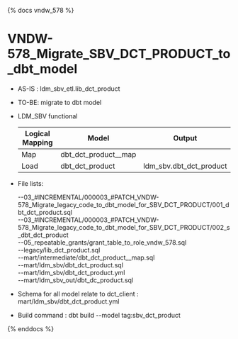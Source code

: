 {% docs vndw_578 %}

# VNDW-578_Migrate_SBV_DCT_PRODUCT_to_dbt_model

- AS-IS : ldm_sbv_etl.lib_dct_product

- TO-BE: migrate to dbt model 

- LDM_SBV functional


    | Logical Mapping   | Model                   | Output                   |
    |-------------------|-------------------------|--------------------------|
    | Map               | dbt_dct_product__map    |                          |
    | Load              | dbt_dct_product         | ldm_sbv.dbt_dct_product  |


- File lists: 

    --03_#INCREMENTAL/000003_#PATCH_VNDW-578_Migrate_legacy_code_to_dbt_model_for_SBV_DCT_PRODUCT/001_dbt_dct_product.sql \
    --03_#INCREMENTAL/000003_#PATCH_VNDW-578_Migrate_legacy_code_to_dbt_model_for_SBV_DCT_PRODUCT/002_s_dbt_dct_product \
    --05_repeatable_grants/grant_table_to_role_vndw_578.sql \
    --legacy/lib_dct_product.sql \
    --mart/intermediate/dbt_dct_product__map.sql \
    --mart/ldm_sbv/dbt_dct_product.sql \
    --mart/ldm_sbv/dbt_dct_product.yml \
    --mart/ldm_sbv_out/dbt_dc_product.sql

- Schema for all model relate to dct_client : mart/ldm_sbv/dbt_dct_product.yml
- Build command : dbt build --model tag:sbv_dct_product 
 
{% enddocs %}